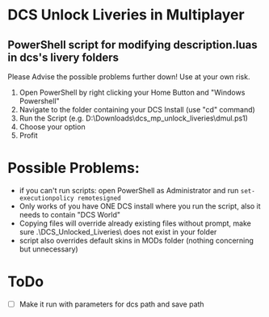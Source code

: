 # DCS Unlock Liveries in Multiplayer 

## PowerShell script for modifying description.luas in dcs's livery folders
Please Advise the possible problems further down! 
Use at your own risk. 

1. Open PowerShell by right clicking your Home Button and "Windows Powershell" 
2. Navigate to the folder containing your DCS Install (use "cd" command) 
3. Run the Script (e.g. D:\Downloads\dcs_mp_unlock_liveries\dmul.ps1) 
4. Choose your option 
5. Profit 
  
# Possible Problems: 

- if you can't run scripts: open PowerShell as Administrator and run `set-executionpolicy remotesigned` 
- Only works of you have ONE DCS install where you run the script, also it needs to contain "DCS World" 
- Copying files will override already existing files without prompt, make sure .\DCS_Unlocked_Liveries\ does not exist in your folder 
- script also overrides default skins in MODs folder (nothing concerning but unnecessary) 

# ToDo 

- [ ] Make it run with parameters for dcs path and save path 
